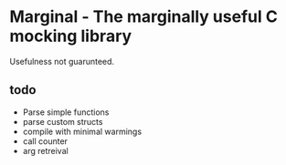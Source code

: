 # Marginal - The marginally useful C mocking library

Usefulness not guarunteed.

## todo

- Parse simple functions
- parse custom structs
- compile with minimal warmings 
- call counter
- arg retreival
